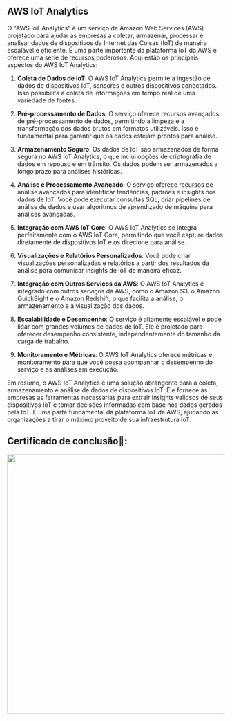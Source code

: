 
## AWS IoT Analytics

O "AWS IoT Analytics" é um serviço da Amazon Web Services (AWS) projetado para ajudar as empresas a coletar, armazenar, processar e analisar dados de dispositivos da Internet das Coisas (IoT) de maneira escalável e eficiente. É uma parte importante da plataforma IoT da AWS e oferece uma série de recursos poderosos. Aqui estão os principais aspectos do AWS IoT Analytics:

1. **Coleta de Dados de IoT**: O AWS IoT Analytics permite a ingestão de dados de dispositivos IoT, sensores e outros dispositivos conectados. Isso possibilita a coleta de informações em tempo real de uma variedade de fontes.

2. **Pré-processamento de Dados**: O serviço oferece recursos avançados de pré-processamento de dados, permitindo a limpeza e a transformação dos dados brutos em formatos utilizáveis. Isso é fundamental para garantir que os dados estejam prontos para análise.

3. **Armazenamento Seguro**: Os dados de IoT são armazenados de forma segura no AWS IoT Analytics, o que inclui opções de criptografia de dados em repouso e em trânsito. Os dados podem ser armazenados a longo prazo para análises históricas.

4. **Análise e Processamento Avançado**: O serviço oferece recursos de análise avançados para identificar tendências, padrões e insights nos dados de IoT. Você pode executar consultas SQL, criar pipelines de análise de dados e usar algoritmos de aprendizado de máquina para análises avançadas.

5. **Integração com AWS IoT Core**: O AWS IoT Analytics se integra perfeitamente com o AWS IoT Core, permitindo que você capture dados diretamente de dispositivos IoT e os direcione para análise.

6. **Visualizações e Relatórios Personalizados**: Você pode criar visualizações personalizadas e relatórios a partir dos resultados da análise para comunicar insights de IoT de maneira eficaz.

7. **Integração com Outros Serviços da AWS**: O AWS IoT Analytics é integrado com outros serviços da AWS, como o Amazon S3, o Amazon QuickSight e o Amazon Redshift, o que facilita a análise, o armazenamento e a visualização dos dados.

8. **Escalabilidade e Desempenho**: O serviço é altamente escalável e pode lidar com grandes volumes de dados de IoT. Ele é projetado para oferecer desempenho consistente, independentemente do tamanho da carga de trabalho.

9. **Monitoramento e Métricas**: O AWS IoT Analytics oferece métricas e monitoramento para que você possa acompanhar o desempenho do serviço e as análises em execução.

Em resumo, o AWS IoT Analytics é uma solução abrangente para a coleta, armazenamento e análise de dados de dispositivos IoT. Ele fornece às empresas as ferramentas necessárias para extrair insights valiosos de seus dispositivos IoT e tomar decisões informadas com base nos dados gerados pela IoT. É uma parte fundamental da plataforma IoT da AWS, ajudando as organizações a tirar o máximo proveito de sua infraestrutura IoT.

## Certificado de conclusão🥇:

<img src="https://github.com/CarlosRyan07/Programa-Bolsas-CompassUOL/blob/main/Sprint_6/9_/Certificado/Certificado_Introduction_to_AWS_IoT_Analytics.png" width="600">
